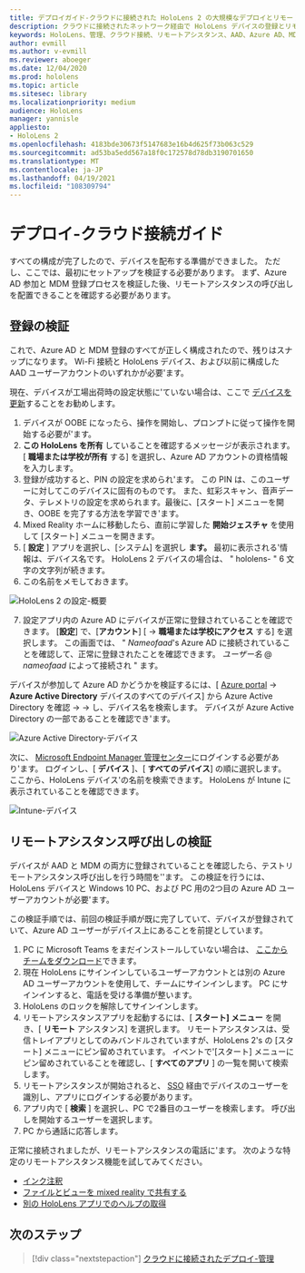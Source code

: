 ```yaml
---
title: デプロイガイド-クラウドに接続された HoloLens 2 の大規模なデプロイとリモートアシスタンス-デプロイ
description: クラウドに接続されたネットワーク経由で HoloLens デバイスの登録とリモートアシスタンスを検証する方法について説明します。
keywords: HoloLens、管理、クラウド接続、リモートアシスタンス、AAD、Azure AD、MDM、モバイルデバイス管理
author: evmill
ms.author: v-evmill
ms.reviewer: aboeger
ms.date: 12/04/2020
ms.prod: hololens
ms.topic: article
ms.sitesec: library
ms.localizationpriority: medium
audience: HoloLens
manager: yannisle
appliesto:
- HoloLens 2
ms.openlocfilehash: 4183bde30673f5147683e16b4d625f73b063c529
ms.sourcegitcommit: ad53ba5edd567a18f0c172578d78db3190701650
ms.translationtype: MT
ms.contentlocale: ja-JP
ms.lasthandoff: 04/19/2021
ms.locfileid: "108309794"
---
```

# <a name="deploy---cloud-connected-guide"></a>デプロイ-クラウド接続ガイド

すべての構成が完了したので、デバイスを配布する準備ができました。 ただし、ここでは、最初にセットアップを検証する必要があります。 まず、Azure AD 参加と MDM 登録プロセスを検証した後、リモートアシスタンスの呼び出しを配置できることを確認する必要があります。

## <a name="enrollment-validation"></a>登録の検証

これで、Azure AD と MDM 登録のすべてが正しく構成されたので、残りはスナップになります。 Wi-Fi 接続と HoloLens デバイス、および以前に構成した AAD ユーザーアカウントのいずれかが必要&#39;ます。

現在、デバイスが工場出荷時の設定状態に&#39;ていない場合は、ここで [デバイスを更新](https://docs.microsoft.com/hololens/hololens-recovery#clean-reflash-the-device)することをお勧めします。

1. デバイスが OOBE になったら、操作を開始し、プロンプトに従って操作を開始する必要が&#39;ます。 
1. **この HoloLens を所有** していることを確認するメッセージが表示されます。 [ **職場または学校が所有** する] を選択し、Azure AD アカウントの資格情報を入力します。
1. 登録が成功すると、PIN の設定を求められ&#39;ます。 この PIN は、このユーザーに対してこのデバイスに固有のものです。 また、虹彩スキャン、音声データ、テレメトリの設定を求められます。最後に、[スタート] メニューを開き、OOBE を完了する方法を学習でき&#39;ます。
1. Mixed Reality ホームに移動したら、直前に学習した **開始ジェスチャ** を使用して [スタート] メニューを開きます。
1. [ **設定** ] アプリを選択し、[システム] を選択し **ます。** 最初に表示される&#39;情報は、デバイス名です。 HoloLens 2 デバイスの場合は、 &quot; hololens- &quot; 6 文字の文字列が続きます。
1. この名前をメモしておきます。

![HoloLens 2 の設定-概要](./images/hololens2-settings-about.jpg)

7. 設定アプリ内の Azure AD にデバイスが正常に登録されていることを確認できます。 [**設定**] で、[**アカウント**] [  ->  **職場または学校にアクセス** する] を選択します。 この画面では、 &quot; _Nameofaad_&#39;s Azure AD に接続されていることを確認して、正常に登録されたことを確認できます。 _ユーザー名_ @ _nameofaad_ によって接続され &quot; ます。


デバイスが参加して Azure AD かどうかを検証するには、[ [Azure portal](https://portal.azure.com/#home)  ->  **Azure Active Directory** デバイスのすべてのデバイス] から Azure Active Directory を確認  ->    ->  し、デバイス名を検索します。 デバイスが Azure Active Directory の一部であることを確認でき&#39;ます。


![Azure Active Directory-デバイス](./images/aad-enrollment.png)

次に、 [Microsoft Endpoint Manager 管理センター](https://endpoint.microsoft.com/#home)にログインする必要があり&#39;ます。 ログインし、[ **デバイス** ]、[ **すべてのデバイス**] の順に選択します。 ここから、HoloLens デバイス&#39;の名前を検索できます。 HoloLens が Intune に表示されていることを確認できます。

![Intune-デバイス](./images/endpoint-all-devices-enrolled.png)

## <a name="remote-assist-call-validation"></a>リモートアシスタンス呼び出しの検証

デバイスが AAD と MDM の両方に登録されていることを確認したら、テストリモートアシスタンス呼び出しを行う時間を&#39;&#39;ます。 この検証を行うには、HoloLens デバイスと Windows 10 PC、および PC 用の2つ目の Azure AD ユーザーアカウントが必要&#39;ます。

この検証手順では、前回の検証手順が既に完了していて、デバイスが登録されていて、Azure AD ユーザーがデバイス上にあることを前提としています。


1. PC に Microsoft Teams をまだインストールしていない場合は、 [ここからチームをダウンロード](https://www.microsoft.com/microsoft-365/microsoft-teams/download-app)できます。
2. 現在 HoloLens にサインインしているユーザーアカウントとは別の Azure AD ユーザーアカウントを使用して、チームにサインインします。 PC にサインインすると、電話を受ける準備が整います。
3. HoloLens のロックを解除してサインインします。
4. リモートアシスタンスアプリを起動するには、[ **スタート] メニュー** を開き、[ **リモート** アシスタンス] を選択します。 リモートアシスタンスは、受信トレイアプリとしてのみバンドルされていますが、HoloLens 2&#39;s の [スタート] メニューにピン留めされています。 イベントで&#39;[スタート] メニューにピン留めされていることを確認し、[ **すべてのアプリ** ] の一覧を開いて検索します。
5. リモートアシスタンスが開始されると、 [SSO](https://docs.microsoft.com/azure/active-directory/manage-apps/what-is-single-sign-on) 経由でデバイスのユーザーを識別し、アプリにログインする必要があります。
6. アプリ内で [ **検索** ] を選択し、PC で2番目のユーザーを検索します。 呼び出しを開始するユーザーを選択します。
7. PC から通話に応答します。

正常に接続されましたが、リモートアシスタンスの電話に&#39;ます。 次のような特定のリモートアシスタンス機能を試してみてください。

- [インク注釈](https://docs.microsoft.com/dynamics365/mixed-reality/remote-assist/add-annotations-hololens)
- [ファイルとビューを mixed reality で共有する](https://docs.microsoft.com/dynamics365/mixed-reality/remote-assist/display-save-files)
- [別の HoloLens アプリでのヘルプの取得](https://docs.microsoft.com/dynamics365/mixed-reality/remote-assist/get-help-hololens-app-hololens)

## <a name="next-step"></a>次のステップ

> [!div class="nextstepaction"]
> [クラウドに接続されたデプロイ-管理](hololens2-cloud-connected-maintain.md)
